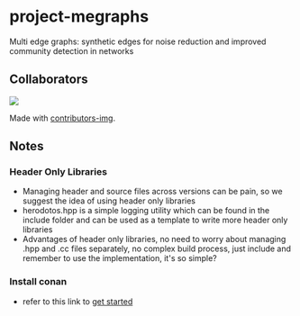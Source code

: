 # project-megraphs
Multi edge graphs: synthetic edges for noise reduction and improved community detection in networks

## Collaborators
<a href="https://github.com/appmonster007/project-megraphs/graphs/contributors">
  <img src="https://contrib.rocks/image?repo=appmonster007/project-megraphs" />
</a>

Made with [contributors-img](https://contrib.rocks).

## Notes

### Header Only Libraries
- Managing header and source files across versions can be pain, so we suggest the idea of using header only libraries
- herodotos.hpp is a simple logging utility which can be found in the include folder and can be used as a template to write more header only libraries
- Advantages of header only libraries, no need to worry about managing .hpp and .cc files separately, no complex build process, just include and remember to use the implementation, it's so simple?


### Install conan
- refer to this link to [get started](https://docs.conan.io/en/latest/getting_started.html)
